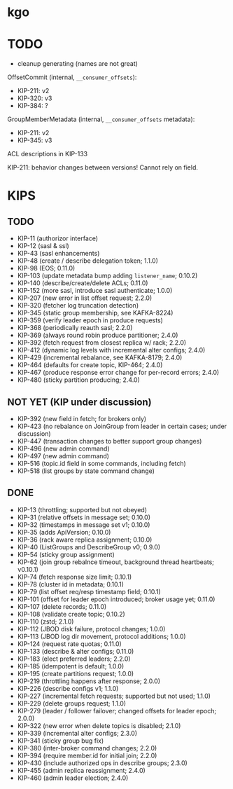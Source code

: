 kgo
===

TODO
====

- cleanup generating (names are not great)


OffsetCommit (internal, `__consumer_offsets`):

- KIP-211: v2
- KIP-320: v3
- KIP-384: ?

GroupMemberMetadata (internal, `__consumer_offsets` metadata):
- KIP-211: v2
- KIP-345: v3

ACL descriptions in KIP-133

KIP-211: behavior changes between versions! Cannot rely on field.

KIPS
====

TODO
----
- KIP-11 (authorizor interface)
- KIP-12 (sasl & ssl)
- KIP-43 (sasl enhancements)
- KIP-48 (create / describe delegation token; 1.1.0)
- KIP-98 (EOS; 0.11.0)
- KIP-103 (update metadata bump adding `listener_name`; 0.10.2)
- KIP-140 (describe/create/delete ACLs; 0.11.0)
- KIP-152 (more sasl, introduce sasl authenticate; 1.0.0)
- KIP-207 (new error in list offset request; 2.2.0)
- KIP-320 (fetcher log truncation detection)
- KIP-345 (static group membership, see KAFKA-8224)
- KIP-359 (verify leader epoch in produce requests)
- KIP-368 (periodically reauth sasl; 2.2.0)
- KIP-369 (always round robin produce partitioner; 2.4.0)
- KIP-392 (fetch request from closest replica w/ rack; 2.2.0)
- KIP-412 (dynamic log levels with incremental alter configs; 2.4.0)
- KIP-429 (incremental rebalance, see KAFKA-8179; 2.4.0)
- KIP-464 (defaults for create topic, KIP-464; 2.4.0)
- KIP-467 (produce response error change for per-record errors; 2.4.0)
- KIP-480 (sticky partition producing; 2.4.0)

NOT YET (KIP under discussion)
-------
- KIP-392 (new field in fetch; for brokers only)
- KIP-423 (no rebalance on JoinGroup from leader in certain cases; under discussion)
- KIP-447 (transaction changes to better support group changes)
- KIP-496 (new admin command)
- KIP-497 (new admin command)
- KIP-516 (topic.id field in some commands, including fetch)
- KIP-518 (list groups by state command change)

DONE
----
- KIP-13 (throttling; supported but not obeyed)
- KIP-31 (relative offsets in message set; 0.10.0)
- KIP-32 (timestamps in message set v1; 0.10.0)
- KIP-35 (adds ApiVersion; 0.10.0)
- KIP-36 (rack aware replica assignment; 0.10.0)
- KIP-40 (ListGroups and DescribeGroup v0; 0.9.0)
- KIP-54 (sticky group assignment)
- KIP-62 (join group rebalnce timeout, background thread heartbeats; v0.10.1)
- KIP-74 (fetch response size limit; 0.10.1)
- KIP-78 (cluster id in metadata; 0.10.1)
- KIP-79 (list offset req/resp timestamp field; 0.10.1)
- KIP-101 (offset for leader epoch introduced; broker usage yet; 0.11.0)
- KIP-107 (delete records; 0.11.0)
- KIP-108 (validate create topic; 0.10.2)
- KIP-110 (zstd; 2.1.0)
- KIP-112 (JBOD disk failure, protocol changes; 1.0.0)
- KIP-113 (JBOD log dir movement, protocol additions; 1.0.0)
- KIP-124 (request rate quotas; 0.11.0)
- KIP-133 (describe & alter configs; 0.11.0)
- KIP-183 (elect preferred leaders; 2.2.0)
- KIP-185 (idempotent is default; 1.0.0)
- KIP-195 (create partitions request; 1.0.0)
- KIP-219 (throttling happens after response; 2.0.0)
- KIP-226 (describe configs v1; 1.1.0)
- KIP-227 (incremental fetch requests; supported but not used; 1.1.0)
- KIP-229 (delete groups request; 1.1.0)
- KIP-279 (leader / follower failover; changed offsets for leader epoch; 2.0.0)
- KIP-322 (new error when delete topics is disabled; 2.1.0)
- KIP-339 (incremental alter configs; 2.3.0)
- KIP-341 (sticky group bug fix)
- KIP-380 (inter-broker command changes; 2.2.0)
- KIP-394 (require member.id for initial join; 2.2.0)
- KIP-430 (include authorized ops in describe groups; 2.3.0)
- KIP-455 (admin replica reassignment; 2.4.0)
- KIP-460 (admin leader election; 2.4.0)

